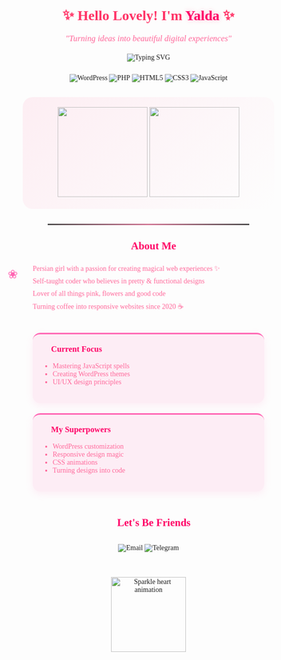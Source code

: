 <h1 align="center" style="font-family: 'Pacifico', cursive; color: #ff3366;">
  <span style="display: inline-block; animation: bounce 1.5s infinite;">✨</span> 
  Hello Lovely! I'm <span style="color: #ff0066; text-shadow: 0 0 10px rgba(255,0,102,0.3);">Yalda</span> 
  <span style="display: inline-block; animation: bounce 1.5s infinite 0.2s;">✨</span>
</h1>

<p align="center" style="font-size: 1.2em; color: #ff6699; font-family: 'Dancing Script', cursive;">
  <i>"Turning ideas into beautiful digital experiences"</i>
</p>

<div align="center" style="margin: 20px 0;">
  <img src="https://readme-typing-svg.demolab.com?font=Dancing+Script&weight=600&size=24&duration=3000&pause=1000&color=FF0066&center=true&vCenter=true&width=500&lines=Front-End+Artist;WordPress+Magician;CSS+Enchantress;UI%2FUX+Designer" alt="Typing SVG" />
</div>

<p align="center" style="margin: 25px 0;">
  <img src="https://img.shields.io/badge/WordPress-ff66b3?style=for-the-badge&logo=wordpress&logoColor=white" alt="WordPress" />
  <img src="https://img.shields.io/badge/PHP-ff66b3?style=for-the-badge&logo=php&logoColor=white" alt="PHP" />
  <img src="https://img.shields.io/badge/HTML-ff66b3?style=for-the-badge&logo=html5&logoColor=white" alt="HTML5" />
  <img src="https://img.shields.io/badge/CSS-ff66b3?style=for-the-badge&logo=css3&logoColor=white" alt="CSS3" />
  <img src="https://img.shields.io/badge/JavaScript-ff66b3?style=for-the-badge&logo=javascript&logoColor=white" alt="JavaScript" />
</p>

<div align="center" style="background: linear-gradient(135deg, rgba(255,102,153,0.1) 0%, rgba(255,255,255,0) 100%); padding: 20px; border-radius: 20px; margin: 30px 0;">
  <img src="https://github-readme-stats.vercel.app/api?username=YALDAKHOSHPEY&show_icons=true&bg_color=fff5f9&title_color=ff0066&text_color=ff6699&icon_color=ff66b3&border_color=ffb3d9" height="180" />
  <img src="https://github-readme-stats.vercel.app/api/top-langs/?username=YALDAKHOSHPEY&layout=compact&bg_color=fff5f9&title_color=ff0066&text_color=ff6699&border_color=ffb3d9" height="180"/>
</div>

<hr style="border: 0; height: 2px; background-image: linear-gradient(to right, rgba(255,102,153,0), rgba(255,102,153,0.75), rgba(255,102,153,0)); margin: 30px 10%;">

<h2 align="center" style="font-family: 'Pacifico', cursive; color: #ff0066; margin-bottom: 20px;">🌸 About Me</h2>

<div style="max-width: 700px; margin: 0 auto; padding: 0 20px; position: relative;">
  <div style="position: absolute; left: -30px; top: 10px; color: #ff66b3; font-size: 24px;">❀</div>
  <p style="color: #ff6699; line-height: 1.8; font-family: 'Comic Neue', cursive;">
    Persian girl with a passion for creating magical web experiences ✨<br>
    Self-taught coder who believes in pretty & functional designs 💅<br>
    Lover of all things pink, flowers and good code 🌸<br>
    Turning coffee into responsive websites since 2020 ☕
  </p>
</div>

<div style="display: grid; grid-template-columns: repeat(auto-fit, minmax(300px, 1fr)); gap: 20px; max-width: 800px; margin: 40px auto; padding: 0 20px;">
  <div style="background: rgba(255, 102, 179, 0.1); border-radius: 15px; padding: 20px; border-top: 3px solid #ff66b3; box-shadow: 0 5px 15px rgba(255,102,179,0.1); transition: all 0.3s ease;">
    <h3 style="color: #ff0066; font-family: 'Dancing Script', cursive; margin-top: 0;">🎀 Current Focus</h3>
    <ul style="color: #ff6699; padding-left: 20px;">
      <li>Mastering JavaScript spells</li>
      <li>Creating WordPress themes</li>
      <li>UI/UX design principles</li>
    </ul>
  </div>
  
  <div style="background: rgba(255, 102, 179, 0.1); border-radius: 15px; padding: 20px; border-top: 3px solid #ff66b3; box-shadow: 0 5px 15px rgba(255,102,179,0.1); transition: all 0.3s ease;">
    <h3 style="color: #ff0066; font-family: 'Dancing Script', cursive; margin-top: 0;">💖 My Superpowers</h3>
    <ul style="color: #ff6699; padding-left: 20px;">
      <li>WordPress customization</li>
      <li>Responsive design magic</li>
      <li>CSS animations</li>
      <li>Turning designs into code</li>
    </ul>
  </div>
</div>

<h2 align="center" style="font-family: 'Pacifico', cursive; color: #ff0066; margin: 50px 0 20px;">💌 Let's Be Friends</h2>

<div align="center" style="margin: 30px 0;">
  <a href="mailto:yaldatwin@gmail.com" style="text-decoration: none;">
    <img src="https://img.shields.io/badge/Email-ff0066?style=for-the-badge&logo=gmail&logoColor=white" alt="Email" />
  </a>
  <a href="https://t.me/yaldatwin" style="text-decoration: none;">
    <img src="https://img.shields.io/badge/Telegram-ff0066?style=for-the-badge&logo=telegram&logoColor=white" alt="Telegram" />
  </a>
</div>

<div align="center" style="margin-top: 50px;">
  <img src="https://media.giphy.com/media/v1.Y2lkPTc5MGI3NjExcWZ5b3VtY3R4bW9uY2Z0bGJ5ZzV5b2V5dWQ0eG9mZzV0eGJ6c3B1ZyZlcD12MV9pbnRlcm5hbF9naWZfYnlfaWQmY3Q9cw/XcQO3Y6ZzUQ7K/giphy.gif" width="150" alt="Sparkle heart animation">
</div>

<style>
  @keyframes bounce {
    0%, 100% { transform: translateY(0); }
    50% { transform: translateY(-10px); }
  }
  
  @keyframes pulse {
    0% { transform: scale(1); }
    50% { transform: scale(1.05); }
    100% { transform: scale(1); }
  }
  
  body {
    font-family: 'Comic Neue', cursive;
  }
</style>
